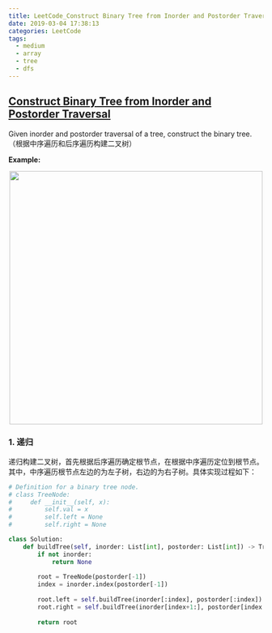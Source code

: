 ```yaml
---
title: LeetCode_Construct Binary Tree from Inorder and Postorder Traversal
date: 2019-03-04 17:38:13
categories: LeetCode
tags: 
  - medium
  - array
  - tree
  - dfs
---
```


## [Construct Binary Tree from Inorder and Postorder Traversal](https://leetcode.com/problems/construct-binary-tree-from-inorder-and-postorder-traversal/)

Given inorder and postorder traversal of a tree, construct the binary tree.
（根据中序遍历和后序遍历构建二叉树）

<!--more-->

**Example:** 

<div align=center>
	<img src="/images/leetcode_106.png" width = "500" align=center/>
</div>

### 1. 递归
递归构建二叉树，首先根据后序遍历确定根节点，在根据中序遍历定位到根节点。其中，中序遍历根节点左边的为左子树，右边的为右子树。具体实现过程如下：

```python
# Definition for a binary tree node.
# class TreeNode:
#     def __init__(self, x):
#         self.val = x
#         self.left = None
#         self.right = None

class Solution:
    def buildTree(self, inorder: List[int], postorder: List[int]) -> TreeNode:
        if not inorder:
            return None
        
        root = TreeNode(postorder[-1])
        index = inorder.index(postorder[-1])
        
        root.left = self.buildTree(inorder[:index], postorder[:index])
        root.right = self.buildTree(inorder[index+1:], postorder[index:-1])
        
        return root
```

